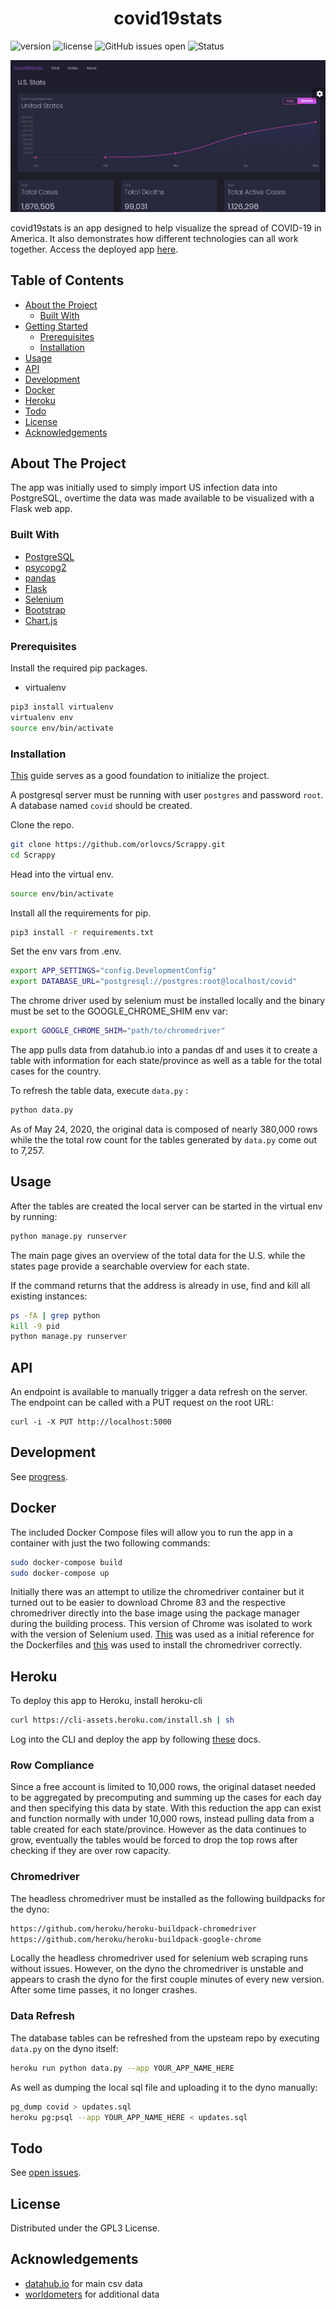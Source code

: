 <h1 align="center">covid19stats</h1>


 ![version](https://img.shields.io/badge/version-0.0.5-blue.svg)
 ![license](https://img.shields.io/github/license/orlovcs/Scrappy)
![GitHub issues open](https://img.shields.io/github/issues/orlovcs/Scrappy)
![Status](https://img.shields.io/website?label=dyno&up_message=online&url=https%3A%2F%2Fcorona-data-stats.herokuapp.com%2F)

![1](progress/2020-05-24.gif)

covid19stats is an app designed to help visualize the spread of COVID-19 in America. It also demonstrates how different technologies can all work together. Access the deployed app [here](http://corona-data-stats.herokuapp.com).

## Table of Contents

* [About the Project](#about-the-project)
  * [Built With](#built-with)
* [Getting Started](#getting-started)
  * [Prerequisites](#prerequisites)
  * [Installation](#installation)
* [Usage](#usage)
* [API](#API)
* [Development](#Development)
* [Docker](#Docker)
* [Heroku](#Heroku)
* [Todo](#Todo)
* [License](#License)
* [Acknowledgements](#Acknowledgements)


## About The Project

The app was initially used to simply import US infection data into PostgreSQL, overtime the data was made available to be visualized with a Flask web app. 

### Built With

* [PostgreSQL](https://www.postgresql.org/)
* [psycopg2](https://pypi.org/project/psycopg2/)
* [pandas](https://pandas.pydata.org/)
* [Flask](https://flask.palletsprojects.com)
* [Selenium](https://www.selenium.dev/)
* [Bootstrap](https://themewagon.com/themes/open-source-bootstrap-admin-template/)
* [Chart.js](https://www.chartjs.org/)
 

### Prerequisites

Install the required pip packages.

* virtualenv
```sh
pip3 install virtualenv
virtualenv env
source env/bin/activate
```

### Installation

[This](https://medium.com/@dushan14/create-a-web-application-with-python-flask-postgresql-and-deploy-on-heroku-243d548335cc) guide serves as a good foundation to initialize the project.

A postgresql server must be running with user ```postgres``` and password ```root```. A database named ```covid``` should be created.
 
Clone the repo.
```sh
git clone https://github.com/orlovcs/Scrappy.git
cd Scrappy
```
Head into the virtual env.
```sh
source env/bin/activate
```
Install all the requirements for pip.
```sh
pip3 install -r requirements.txt
```
Set the env vars from .env.
```sh
export APP_SETTINGS="config.DevelopmentConfig"
export DATABASE_URL="postgresql://postgres:root@localhost/covid"
```
The chrome driver used by selenium must be installed locally and the binary must be set to the GOOGLE_CHROME_SHIM env var:
```sh
export GOOGLE_CHROME_SHIM="path/to/chromedriver"
```


The app pulls data from datahub.io into a pandas df and uses it to create a table with information for each state/province as well as a table for the total cases for the country.

To refresh the table data, execute ```data.py``` :
```sh
python data.py
```
As of May 24, 2020, the original data is composed of nearly 380,000 rows while the the total row count for the tables generated by ```data.py```  come out to 7,257.

## Usage

After the tables are created the local server can be started in the virtual env by running:
```sh
python manage.py runserver
```
The main page gives an overview of the total data for the U.S. while the states page provide a searchable overview for each state.

If the command returns that the address is already in use, find and kill all existing instances:
```sh
ps -fA | grep python
kill -9 pid
python manage.py runserver

```

## API
An endpoint is available to manually trigger a data refresh on the server.
The endpoint can be called with a PUT request on the root URL:
```
curl -i -X PUT http://localhost:5000  
```

## Development

See [progress](https://github.com/orlovcs/Scrappy/tree/master/progress).

## Docker
The included Docker Compose files will allow you to run the app in a container with just the two following commands:
```sh
sudo docker-compose build
sudo docker-compose up
```

Initially there was an attempt to utilize the chromedriver container but it turned out to be easier to download Chrome 83 and the respective chromedriver directly into the base image using the package manager during the building process. This version of Chrome was isolated to work with the version of Selenium used. [This](https://testdriven.io/blog/dockerizing-flask-with-postgres-gunicorn-and-nginx/#postgres) was used as a initial reference for the Dockerfiles and [this](https://github.com/dimmg/dockselpy/blob/master/Dockerfile) was used to install the chromedriver correctly.


## Heroku

To deploy this app to Heroku, install heroku-cli
```sh
curl https://cli-assets.heroku.com/install.sh | sh
```
Log into the CLI and deploy the app by following [these](https://devcenter.heroku.com/articles/creating-apps) docs.

### Row Compliance
Since a free account is limited to 10,000 rows, the original dataset needed to be aggregated by precomputing and summing up the cases for each day and then specifying this data by state. With this reduction the app can exist and function normally with under 10,000 rows, instead pulling data from a table created for each state/province. However as the data continues to grow, eventually the tables would be forced to drop the top rows after checking if they are over row capacity.

### Chromedriver
The headless chromedriver must be installed as the following buildpacks for the dyno:
```sh
https://github.com/heroku/heroku-buildpack-chromedriver
https://github.com/heroku/heroku-buildpack-google-chrome
```
Locally the headless chromedriver used for selenium web scraping runs without issues. However, on the dyno the chromedriver is unstable and appears to crash the dyno for the first couple minutes of every new version. After some time passes, it no longer crashes.

### Data Refresh
The database tables can be refreshed from the upsteam repo by executing ```data.py``` on the dyno itself:
```sh
heroku run python data.py --app YOUR_APP_NAME_HERE
```
As well as dumping the local sql file and uploading it to the dyno manually:
```sh
pg_dump covid > updates.sql
heroku pg:psql --app YOUR_APP_NAME_HERE < updates.sql
```

## Todo

See [open issues](https://github.com/orlovcs/Scrappy/issues).


## License

Distributed under the GPL3 License.

## Acknowledgements

* [datahub.io](https://datahub.io/core/covid-19) for main csv data 
* [worldometers](https://www.worldometers.info/coronavirus/country/us/) for additional data

